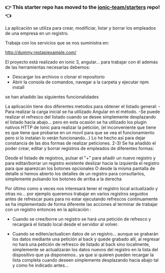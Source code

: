 ### :point_right: This starter repo has moved to the [ionic-team/starters](https://github.com/ionic-team/starters/tree/master/ionic-angular/official/blank) repo! :point_left:

La aplicación se utiliza para crear, modificiar, listar y borrar los empleados de una empresa en un registro.

Trabaja con los servicios que se nos suministra en:

http://dummy.restapiexample.com/

El proyecto está realizado en ionic 3, angular...
para trabajar con él además de las herramientas necesarias debemos:

- Descargar los archivos o clonar el repositorio
- Abrir la consola de comandos, navegar a la carpeta y ejecutar npm install

se han añadido las siguientes funcionalidades

La aplicación tiene dos diferentes metodos para obtener el listado general: -Para realizar la carga inicial se ha utilizado Angular en el método. -Se puede realizar el refresco del listado cuando se desee simplemente desplazando el listado hacia abajo... pero en esta ocasión se ha utilizado los plugin nativos HTTP de Ionic para realizar la petición, (el inconveniente que tiene es que tiene que probarse en un movil para que se vea el funcionamiento pero si lo instalan lo verán funcionando...) Lo he hecho así para dejar constancia de las dos formas de realizar peticiones.
2-3) Se ha añadido el poder crear, editar y borrar registros de empleados de diferentes formas:

Desde el listado de registros, pulsar el "+" para añadir un nuevo registro y para editar/borrar un registro existente deslizar hacia la izquierda el registro para que aparezcan los botones opcionales
O desde la misma pantalla de detalle si hemos abierto los detalles de un registro para consultarlos, simplemente pulsando los botones de arriba a la derecha

Por último como a veces nos interesará tener el registro local actualizado y otras no... por ejemplo queremos trabajar en varios registros seguidos antes de refrescar pues para no estar ejecutando refrescos continuamente se ha implementado de forma diferente las acciones al terminar de trabajar con un registro entonces en la aplicación :

- Cuando se cree/borre un registro se hará una petición de refresco y recargará el listado local desde el servidor al volver.

- Cuando se editen/actualicen datos de un registro... aunque se grabarán los datos mediante una petición al back y quede grabado allí, al regresar no hará una petición de refresco de listado al back sino localmente, simplemente se actualizarán los datos nuevos del registro en la lista del dispositivo que ya disponemos.. ya que si quieren pueden recargar la lista completa cuando deseen simplemente desplazando hacia abajo tal y como he indicado antes...

